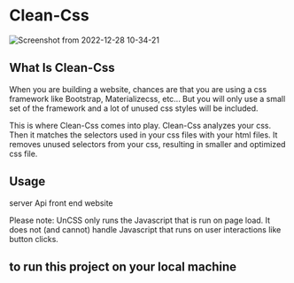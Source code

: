 # Clean-Css

![Screenshot from 2022-12-28 10-34-21](https://user-images.githubusercontent.com/61546383/209775850-3f0f2760-2c58-45fa-8a60-b019afcc8fc0.png)

## What Is Clean-Css
When you are building a website, chances are that you are using a css framework like Bootstrap, Materializecss, etc... But you will only use a small set of the framework and a lot of unused css styles will be included.

This is where Clean-Css comes into play. Clean-Css analyzes your css. Then it matches the selectors used in your css files with your html files. It removes unused selectors from your css, resulting in smaller and optimized css file.

## Usage

server Api
front end website

Please note: 
  UnCSS only runs the Javascript that is run on page load. It does not (and cannot) handle Javascript that runs on user interactions like button clicks.
  
## to run this project on your local machine

